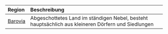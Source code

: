 | Region | Beschreibung |
|:------------|:----------------|
| [Barovia](https://lolindhir.github.io/PnP/locations/barovia) | Abgeschottetes Land im ständigen Nebel, besteht hauptsächlich aus kleineren Dörfern und Siedlungen |
